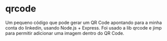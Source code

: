 # qrcode
Um pequeno código que pode gerar um QR Code apontando para a minha conta do linkedin, usando Node.js + Express. Foi usado a lib qrcode e jimp para permitir adicionar uma imagem dentro do QR Code.
